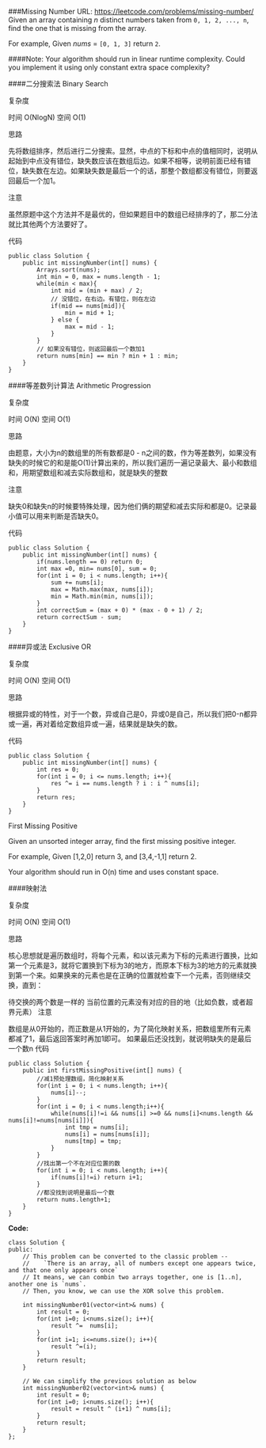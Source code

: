 ###Missing Number
URL: https://leetcode.com/problems/missing-number/</br>
Given an array containing _n_ distinct numbers taken from `0, 1, 2, ..., n`, find the one that is missing from the array.

For example,
Given _nums_ = `[0, 1, 3]` return `2`.

####Note:
Your algorithm should run in linear runtime complexity. Could you implement it using only constant extra space complexity?

####二分搜索法 Binary Search

复杂度

时间 O(NlogN) 空间 O(1)

思路

先将数组排序，然后进行二分搜索。显然，中点的下标和中点的值相同时，说明从起始到中点没有错位，缺失数应该在数组后边。如果不相等，说明前面已经有错位，缺失数在左边。如果缺失数是最后一个的话，那整个数组都没有错位，则要返回最后一个加1。

注意

虽然原题中这个方法并不是最优的，但如果题目中的数组已经排序的了，那二分法就比其他两个方法要好了。

代码

	public class Solution {
	    public int missingNumber(int[] nums) {
	        Arrays.sort(nums);
	        int min = 0, max = nums.length - 1;
	        while(min < max){
	            int mid = (min + max) / 2;
	            // 没错位，在右边。有错位，则在左边
	            if(mid == nums[mid]){
	                min = mid + 1;
	            } else {
	                max = mid - 1;
	            }
	        }
	        // 如果没有错位，则返回最后一个数加1
	        return nums[min] == min ? min + 1 : min;
	    }
	}

####等差数列计算法 Arithmetic Progression

复杂度

时间 O(N) 空间 O(1)

思路

由题意，大小为n的数组里的所有数都是0 - n之间的数，作为等差数列，如果没有缺失的时候它的和是能O(1)计算出来的，所以我们遍历一遍记录最大、最小和数组和，用期望数组和减去实际数组和，就是缺失的整数

注意

缺失0和缺失n的时候要特殊处理，因为他们俩的期望和减去实际和都是0。记录最小值可以用来判断是否缺失0。

代码

	public class Solution {
	    public int missingNumber(int[] nums) {
	        if(nums.length == 0) return 0;
	        int max =0, min= nums[0], sum = 0;
	        for(int i = 0; i < nums.length; i++){
	            sum += nums[i];
	            max = Math.max(max, nums[i]);
	            min = Math.min(min, nums[i]);
	        }
	        int correctSum = (max + 0) * (max - 0 + 1) / 2;
	        return correctSum - sum;
	    }
	}

####异或法 Exclusive OR

复杂度

时间 O(N) 空间 O(1)

思路

根据异或的特性，对于一个数，异或自己是0，异或0是自己，所以我们把0-n都异或一遍，再对着给定数组异或一遍，结果就是缺失的数。

代码

	public class Solution {
	    public int missingNumber(int[] nums) {
	        int res = 0;
	        for(int i = 0; i <= nums.length; i++){
	            res ^= i == nums.length ? i : i ^ nums[i];
	        }
	        return res;
	    }
	}
First Missing Positive

Given an unsorted integer array, find the first missing positive integer.

For example, Given [1,2,0] return 3, and [3,4,-1,1] return 2.

Your algorithm should run in O(n) time and uses constant space.

####映射法

复杂度

时间 O(N) 空间 O(1)

思路

核心思想就是遍历数组时，将每个元素，和以该元素为下标的元素进行置换，比如第一个元素是3，就将它置换到下标为3的地方，而原本下标为3的地方的元素就换到第一个来。如果换来的元素也是在正确的位置就检查下一个元素，否则继续交换，直到：

待交换的两个数是一样的
当前位置的元素没有对应的目的地（比如负数，或者超界元素）
注意

数组是从0开始的，而正数是从1开始的，为了简化映射关系，把数组里所有元素都减了1，最后返回答案时再加1即可。
如果最后还没找到，就说明缺失的是最后一个数n
代码

	public class Solution {
	    public int firstMissingPositive(int[] nums) {
	        //减1预处理数组，简化映射关系
	        for(int i = 0; i < nums.length; i++){
	            nums[i]--;
	        }
	        for(int i = 0; i < nums.length;i++){
	            while(nums[i]!=i && nums[i] >=0 && nums[i]<nums.length && nums[i]!=nums[nums[i]]){
	                int tmp = nums[i];
	                nums[i] = nums[nums[i]];
	                nums[tmp] = tmp; 
	            }
	        }
	        //找出第一个不在对应位置的数
	        for(int i = 0; i < nums.length; i++){
	            if(nums[i]!=i) return i+1;
	        }
	        //都没找到说明是最后一个数
	        return nums.length+1;
	    }
	}

__Code:__

	class Solution {
	public:
	    // This problem can be converted to the classic problem --
	    //    `There is an array, all of numbers except one appears twice, and that one only appears once`
	    // It means, we can combin two arrays together, one is [1..n], another one is `nums`.
	    // Then, you know, we can use the XOR solve this problem.
	    
	    int missingNumber01(vector<int>& nums) {
	        int result = 0;
	        for(int i=0; i<nums.size(); i++){
	            result ^=  nums[i];
	        }
	        for(int i=1; i<=nums.size(); i++){
	            result ^=(i);
	        }
	        return result;
	    }
	    
	    // We can simplify the previous solution as below
	    int missingNumber02(vector<int>& nums) {
	        int result = 0;
	        for(int i=0; i<nums.size(); i++){
	            result = result ^ (i+1) ^ nums[i];
	        }
	        return result;
	    }
	};